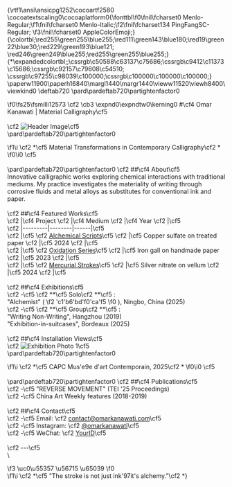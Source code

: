 {\rtf1\ansi\ansicpg1252\cocoartf2580
\cocoatextscaling0\cocoaplatform0{\fonttbl\f0\fnil\fcharset0 Menlo-Regular;\f1\fnil\fcharset0 Menlo-Italic;\f2\fnil\fcharset134 PingFangSC-Regular;
\f3\fnil\fcharset0 AppleColorEmoji;}
{\colortbl;\red255\green255\blue255;\red111\green143\blue180;\red19\green22\blue30;\red229\green193\blue121;
\red246\green249\blue255;\red255\green255\blue255;}
{\*\expandedcolortbl;;\cssrgb\c50588\c63137\c75686;\cssrgb\c9412\c11373\c15686;\cssrgb\c92157\c79608\c54510;
\cssrgb\c97255\c98039\c100000;\cssrgb\c100000\c100000\c100000;}
\paperw11900\paperh16840\margl1440\margr1440\vieww11520\viewh8400\viewkind0
\deftab720
\pard\pardeftab720\partightenfactor0

\f0\fs25\fsmilli12573 \cf2 \cb3 \expnd0\expndtw0\kerning0
#\cf4  Omar Kanawati | Material Calligraphy\cf5 \
\
\cf2 ![Header Image](./images/header.jpg)\cf5   \
\pard\pardeftab720\partightenfactor0

\f1\i \cf2 *\cf5 Material Transformations in Contemporary Calligraphy\cf2 *
\f0\i0 \cf5 \
\
\pard\pardeftab720\partightenfactor0
\cf2 ##\cf4  About\cf5 \
Innovative calligraphic works exploring chemical interactions with traditional mediums. My practice investigates the materiality of writing through corrosive fluids and metal alloys as substitutes for conventional ink and paper.\
\
\cf2 ##\cf4  Featured Works\cf5 \
\cf2 |\cf4  Project \cf2 |\cf4  Medium \cf2 |\cf4  Year \cf2 |\cf5 \
\cf2 |---------|--------|------|\cf5 \
\cf2 |\cf5  \cf2 [Alchemical Scripts](#)\cf5  \cf2 |\cf5  Copper sulfate on treated paper \cf2 |\cf5  2024 \cf2 |\cf5 \
\cf2 |\cf5  \cf2 [Oxidation Series](#)\cf5  \cf2 |\cf5  Iron gall on handmade paper \cf2 |\cf5  2023 \cf2 |\cf5 \
\cf2 |\cf5  \cf2 [Mercurial Strokes](#)\cf5  \cf2 |\cf5  Silver nitrate on vellum \cf2 |\cf5  2024 \cf2 |\cf5 \
\
\cf2 ##\cf4  Exhibitions\cf5 \
\cf2 -\cf5  \cf2 **\cf5 Solo\cf2 **\cf5 :  \
  "Alchemist" (
\f2 \'c1\'b6\'bd\'f0\'ca\'f5
\f0 ), Ningbo, China (2025)  \
\cf2 -\cf5  \cf2 **\cf5 Group\cf2 **\cf5 :  \
  "Writing Non-Writing", Hangzhou (2019)  \
  "Exhibition-in-suitcases", Bordeaux (2025)\
\
\cf2 ##\cf4  Installation Views\cf5 \
\cf2 ![Exhibition Photo 1](./images/install_1.jpg)\cf5   \
\pard\pardeftab720\partightenfactor0

\f1\i \cf2 *\cf5 CAPC Mus\'e9e d'art Contemporain, 2025\cf2 *
\f0\i0 \cf5 \
\
\pard\pardeftab720\partightenfactor0
\cf2 ##\cf4  Publications\cf5 \
\cf2 -\cf5  "REVERSE MOVEMENT" (TEI '25 Proceedings)\
\cf2 -\cf5  China Art Weekly features (2018-2019)\
\
\cf2 ##\cf4  Contact\cf5 \
\cf2 -\cf5  Email: \cf2 [contact@omarkanawati.com](mailto:contact@omarkanawati.com)\cf5   \
\cf2 -\cf5  Instagram: \cf2 [@omarkanawati](#)\cf5   \
\cf2 -\cf5  WeChat: \cf2 [YourID](#)\cf5 \
\
\cf2 ---\cf5 \
\

\f3 \uc0\u55357 \u56715 \u65039 
\f0  
\f1\i \cf2 *\cf5 "The stroke is not just ink\'97it's alchemy."\cf2 *}

